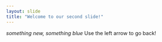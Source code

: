 ```yaml
---
layout: slide
title: "Welcome to our second slide!"
---
```

*something new, something blue*
Use the left arrow to go back!
